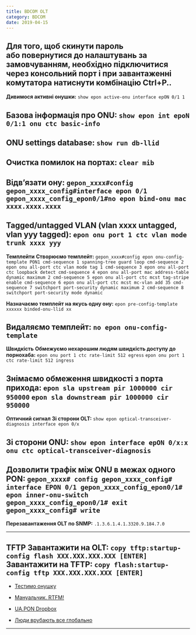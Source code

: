 ```yaml
---
title: BDCOM OLT
category: BDCOM
date: 2019-04-15
---
```


**Для того, щоб скинути пароль або повернутися до налаштувань за замовчуванням, необхідно підключитися через консольний порт і при завантаженні комутатора натиснути комбінацію Ctrl+P.**.
-----

**Дивимося активні онушки:**
`show epon active-onu interface epON 0/1 1`

**Базова інформація про ONU:**
`show epon int epoN 0/1:1 onu ctc basic-info`
-----

**ONU settings database:**
`show run db-llid`
-----

**Очистка помилок на портах:**
`clear mib`
-----

**Відв’язати ону:**
`gepon_xxxx#config`
`gepon_xxxx_config#interface epon 0/1`
`gepon_xxxx_config_epon0/1#no epon bind-onu mac xxxx.xxxx.xxxx`
-----

**Tagged/untagged VLAN (vlan xxxx untagged, vlan yyy tagged):**
`epon onu port 1 ctc vlan mode trunk xxxx yyy`
-----

**Темплейти**
**Створюємо темплейт:**
`gepon_xxxx#config
epon onu-config-template PON1
 cmd-sequence 1 spanning-tree guard loop
 cmd-sequence 2 epon onu all-port ctc vlan mode tag 1
 cmd-sequence 3 epon onu all-port ctc loopback detect
 cmd-sequence 4 epon onu all-port mac address-table dynamic maximum 2
 cmd-sequence 5 epon onu all-port ctc mcst tag-stripe enable
 cmd-sequence 6 epon onu all-port ctc mcst mc-vlan add 35
 cmd-sequence 7 switchport port-security dynamic maximum 2
 cmd-sequence 8 switchport port-security mode dynamic`

**Назначаємо темплейт на якусь одну ону:**
`epon pre-config-template xxxxxx binded-onu-llid xx`

**Видаляємо темплейт:**
`no epon onu-config-template`
-----

**Швидкість**
**Обмежуємо нехарошим людям швидкість доступу до порнохаба:**
`epon onu port 1 ctc rate-limit 512 egress`
`epon onu port 1 ctc rate-limit 512 ingress`

**Знімаємо обмеження швидкості з порта прихода:**
`epon sla upstream pir 1000000 cir 950000`
`epon sla downstream pir 1000000 cir 950000`
-----

**Оптичний сигнал**
**Зі сторони OLT:**
`show epon optical-transceiver-diagnosis interface epon 0/x`

**Зі сторони ONU:**
`show epon interface epON 0/x:x onu ctc optical-transceiver-diagnosis`
-----

**Дозволити трафік між ONU в межах одного PON:**
`gepon_xxxx# config
gepon_xxxx_config# interface EPON 0/1
gepon_xxxx_config_epon0/1# epon inner-onu-switch
gepon_xxxx_config_epon0/1# exit
gepon_xxxx_config# write`
-----

**Перезавантаження OLT по SNMP:**
`.1.3.6.1.4.1.3320.9.184.7.0`

-----

**TFTP**
**Завантажити на OLT:**
`copy tftp:startup-config flash XXX.XXX.XXX.XXX [ENTER]`
**Завантажити на TFTP:**
`copy flash:startup-config tftp XXX.XXX.XXX.XXX [ENTER]`
-----

* <a href="http://incosoft.ua/novosti/test-of-compatibility-onu-fora-na-1001c-with-olt-bdcom-p3310b.html">Тестимо онушку</a>

* <a href="https://zaychik.info/wp-content/uploads/P3310B_Manual_Rus.pdf" target="_blank" rel="noopener">Мануальчик. RTFM!</a>

* <a title="Пишуть люди" href="https://www.dropbox.com/sh/xwbmgzj2y26mstv/AAA9r-WYHVT0e8FKKwhVFfV_a?dl=0" target="_blank" rel="noopener">UA.PON Dropbox</a>

* <a title="Пишуть люди" href="http://linuxsnippets.net/ru/snippet/%D0%B7%D0%B0%D0%BC%D0%B5%D1%82%D0%BA%D0%B8-%D0%BF%D0%BE-gpongepon-%D0%BD%D0%B0-%D0%BF%D1%80%D0%B8%D0%BC%D0%B5%D1%80%D0%B5-olt-bdcom-p3310b" target="_blank" rel="noopener">Люди врубають все глобально</a>

-----